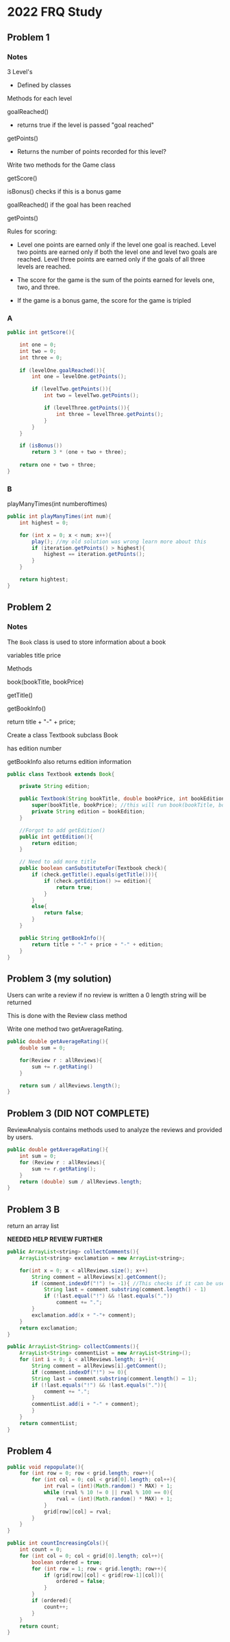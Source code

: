 # 2022 FRQ Study

## Problem 1

### Notes

3 Level's 

 - Defined by classes


Methods for each level

goalReached()
- returns true if the level is passed "goal reached"

getPoints()
- Returns the number of points recorded for this level?

Write two methods for the Game class

getScore()

isBonus() checks if this is a bonus game

goalReached() if the goal has been reached

getPoints()

Rules for scoring:
- Level one points are earned only if the level one goal is reached.  Level two points are earned only if both the level one and level two goals are reached.  Level three points are earned only if the goals of all three levels are reached. 

- The score for the game is the sum of the points earned for levels one, two, and three. 

- If the game is a bonus game, the score for the game is tripled

### A

```java
public int getScore(){

    int one = 0;
    int two = 0;
    int three = 0;
    
    if (levelOne.goalReached()){
        int one = levelOne.getPoints();

        if (levelTwo.getPoints()){
            int two = levelTwo.getPoints();

            if (levelThree.getPoints()){
                int three = levelThree.getPoints();
            }
        }
    }

    if (isBonus())
        return 3 * (one + two + three);
    
    return one + two + three;
}
```

### B

playManyTimes(int numberoftimes)

```java
public int playManyTimes(int num){
    int highest = 0;

    for (int x = 0; x < num; x++){
        play(); //my old solution was wrong learn more about this
        if (iteration.getPoints() > highest){
            highest == iteration.getPoints();
        }
    }

    return hightest;
}
```

## Problem 2 

### Notes

The `Book` class is used to store information about a book

variables
title
price

Methods

book(bookTitle, bookPrice)

getTitle()

getBookInfo()

return title + "-" + price;

Create a class Textbook subclass Book

has edition number

getBookInfo also returns edition information

```java
public class Textbook extends Book{

    private String edition;

    public Textbook(String bookTitle, double bookPrice, int bookEdition) {
        super(bookTitle, bookPrice); //this will run book(bookTitle, bookPrice)
        private String edition = bookEdition;
    }

    //Forgot to add getEdition()
    public int getEdition(){
        return edition;
    }

    // Need to add more title
    public boolean canSubstituteFor(Textbook check){
        if (check.getTitle().equals(getTitle())){
            if (check.getEdition() >= edition){
                return true;
            }
        }
        else{
            return false;
        }
    }

    public String getBookInfo(){
        return title + "-" + price + "-" + edition;
    }
}
```

## Problem 3 (my solution)

Users can write a review if no review is written a 0 length string will be returned

This is done with the Review class method

Write one method two getAverageRating.

```java
public double getAverageRating(){
    double sum = 0;

    for(Review r : allReviews){
        sum += r.getRating()
    }

    return sum / allReviews.length();
}
```

## Problem 3 (DID NOT COMPLETE)

ReviewAnalysis contains methods used to analyze the reviews and provided by users.

```java
public double getAverageRating(){ 
    int sum = 0; 
    for (Review r : allReviews){ 
        sum += r.getRating();
    } 
    return (double) sum / allReviews.length;
} 
```

## Problem 3 B

return an array list 

**NEEDED HELP REVIEW FURTHER**

```java
public ArrayList<string> collectComments(){
    ArrayList<string> exclamation = new ArrayList<string>;

    for(int x = 0; x < allReviews.size(); x++) 
        String comment = allReviews[x].getComment();
        if (comment.indexOf("!") != -1){ //This checks if it can be used
            String last = comment.substring(comment.length() - 1)
            if (!last.equal("!") && !last.equals("."))
                comment += ".";
        }
        exclamation.add(x + "-"+ comment);
    }
    return exclamation;
}
```

```java
public ArrayList<String> collectComments(){ 
    ArrayList<String> commentList = new ArrayList<String>(); 
    for (int i = 0; i < allReviews.length; i++){ 
        String comment = allReviews[i].getComment();
        if (comment.indexOf("!") >= 0){ 
        String last = comment.substring(comment.length() – 1);
        if (!last.equals("!") && !last.equals(".")){ 
            comment += ".";
        }
        commentList.add(i + "-" + comment);
        }
    }
    return commentList;
} 
```

## Problem 4

```java
public void repopulate(){ 
    for (int row = 0; row < grid.length; row++){ 
        for (int col = 0; col < grid[0].length; col++){ 
            int rval = (int)(Math.random() * MAX) + 1;
            while (rval % 10 != 0 || rval % 100 == 0){ 
                rval = (int)(Math.random() * MAX) + 1;
            }
            grid[row][col] = rval;
        }
    }
} 
``` 
 
```java 
public int countIncreasingCols(){ 
    int count = 0; 
    for (int col = 0; col < grid[0].length; col++){ 
        boolean ordered = true; 
        for (int row = 1; row < grid.length; row++){ 
            if (grid[row][col] < grid[row-1][col]){ 
                ordered = false;
            }
        } 
        if (ordered){ 
            count++;
        }   
    } 
    return count; 
}
```
